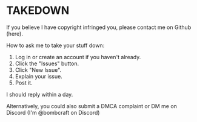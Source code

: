 # TAKEDOWN
If you believe I have copyright infringed you, please contact me on Github (here). <br>

How to ask me to take your stuff down: <br>
1. Log in or create an account if you haven't already. <br>
2. Click the "Issues" button. <br>
3. Click "New Issue". <br>
4. Explain your issue. <br>
5. Post it. <br>

I should reply within a day. <br>

Alternatively, you could also submit a DMCA complaint or DM me on Discord (I'm @bombcraft on Discord)
